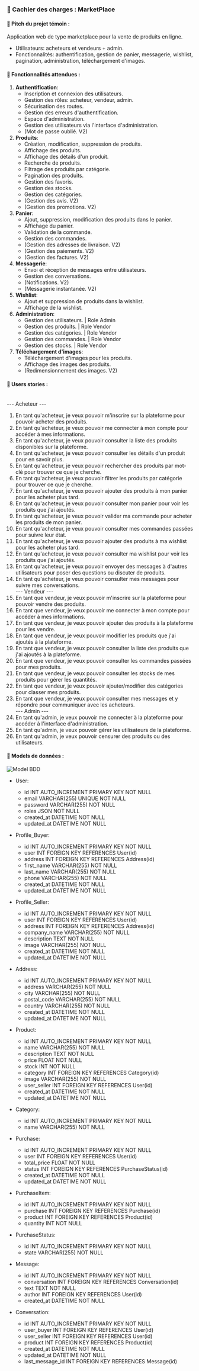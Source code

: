 ### 📍 Cachier des charges : MarketPlace

#### 📕 Pitch du projet témoin :

Application web de type marketplace pour la vente de produits en ligne.

- Utilisateurs: acheteurs et vendeurs + admin.
- Fonctionnalités: authentification, gestion de panier, messagerie, wishlist, pagination, administration, téléchargement d'images.

#### 📌 Fonctionnalités attendues :

1. **Authentification**:
    - Inscription et connexion des utilisateurs.
    - Gestion des rôles: acheteur, vendeur, admin.
    - Sécurisation des routes.
    - Gestion des erreurs d'authentification.
    - Espace d'administration.
    - Gestion des utilisateurs via l'interface d'administration.
    - (Mot de passe oublié. V2)
2. **Produits**:
   - Création, modification, suppression de produits.
   - Affichage des produits.
   - Affichage des détails d'un produit.
   - Recherche de produits.
   - Filtrage des produits par catégorie.
   - Pagination des produits.
   - Gestion des favoris.
   - Gestion des stocks.
   - Gestion des catégories.
   - (Gestion des avis. V2)
   - (Gestion des promotions. V2)
3. **Panier**:
   - Ajout, suppression, modification des produits dans le panier.
   - Affichage du panier.
   - Validation de la commande.
   - Gestion des commandes.
   - (Gestion des adresses de livraison. V2)
   - (Gestion des paiements. V2)
   - (Gestion des factures. V2)
4. **Messagerie**:
   - Envoi et réception de messages entre utilisateurs.
   - Gestion des conversations.
   - (Notifications. V2)
   - (Messagerie instantanée. V2)
5. **Wishlist**:
   - Ajout et suppression de produits dans la wishlist.
   - Affichage de la wishlist.
7. **Administration**:
   - Gestion des utilisateurs. | Role Admin
   - Gestion des produits. | Role Vendor
   - Gestion des catégories. | Role Vendor
   - Gestion des commandes. | Role Vendor
   - Gestion des stocks. | Role Vendor
8. **Téléchargement d'images**:
   - Téléchargement d'images pour les produits.
   - Affichage des images des produits.
   - (Redimensionnement des images. V2)

#### 📌 Users stories :
<br>--- Acheteur ---<br>
1. En tant qu'acheteur, je veux pouvoir m'inscrire sur la plateforme pour pouvoir acheter des produits.
2. En tant qu'acheteur, je veux pouvoir me connecter à mon compte pour accéder à mes informations.
3. En tant qu'acheteur, je veux pouvoir consulter la liste des produits disponibles sur la plateforme.
4. En tant qu'acheteur, je veux pouvoir consulter les détails d'un produit pour en savoir plus.
5. En tant qu'acheteur, je veux pouvoir rechercher des produits par mot-clé pour trouver ce que je cherche.
6. En tant qu'acheteur, je veux pouvoir filtrer les produits par catégorie pour trouver ce que je cherche.
7. En tant qu'acheteur, je veux pouvoir ajouter des produits à mon panier pour les acheter plus tard.
8. En tant qu'acheteur, je veux pouvoir consulter mon panier pour voir les produits que j'ai ajoutés.
9. En tant qu'acheteur, je veux pouvoir valider ma commande pour acheter les produits de mon panier.
10. En tant qu'acheteur, je veux pouvoir consulter mes commandes passées pour suivre leur état.
11. En tant qu'acheteur, je veux pouvoir ajouter des produits à ma wishlist pour les acheter plus tard.
12. En tant qu'acheteur, je veux pouvoir consulter ma wishlist pour voir les produits que j'ai ajoutés.
13. En tant qu'acheteur, je veux pouvoir envoyer des messages à d'autres utilisateurs pour poser des questions ou discuter de produits.
14. En tant qu'acheteur, je veux pouvoir consulter mes messages pour suivre mes conversations.
<br>--- Vendeur ---<br>
15. En tant que vendeur, je veux pouvoir m'inscrire sur la plateforme pour pouvoir vendre des produits.
16. En tant que vendeur, je veux pouvoir me connecter à mon compte pour accéder à mes informations.
17. En tant que vendeur, je veux pouvoir ajouter des produits à la plateforme pour les vendre.
18. En tant que vendeur, je veux pouvoir modifier les produits que j'ai ajoutés à la plateforme.
19. En tant que vendeur, je veux pouvoir consulter la liste des produits que j'ai ajoutés à la plateforme.
20. En tant que vendeur, je veux pouvoir consulter les commandes passées pour mes produits.
21. En tant que vendeur, je veux pouvoir consulter les stocks de mes produits pour gérer les quantités.
22. En tant que vendeur, je veux pouvoir ajouter/modifier des catégories pour classer mes produits.
23. En tant que vendeur, je veux pouvoir consulter mes messages et y répondre pour communiquer avec les acheteurs.
<br>--- Admin ---<br>
24. En tant qu'admin, je veux pouvoir me connecter à la plateforme pour accéder à l'interface d'administration.
25. En tant qu'admin, je veux pouvoir gérer les utilisateurs de la plateforme.
26. En tant qu'admin, je veux pouvoir censurer des produits ou des utilisateurs.

#### 📌 Models de données :

![Model BDD](../screenshot/Model_BDD.png)

- User:
    - id INT AUTO_INCREMENT PRIMARY KEY NOT NULL
    - email VARCHAR(255) UNIQUE NOT NULL
    - password VARCHAR(255) NOT NULL
    - roles JSON NOT NULL
    - created_at DATETIME NOT NULL
    - updated_at DATETIME NOT NULL

- Profile_Buyer:
    - id INT AUTO_INCREMENT PRIMARY KEY NOT NULL
    - user INT FOREIGN KEY REFERENCES User(id)
    - address INT FOREIGN KEY REFERENCES Address(id)
    - first_name VARCHAR(255) NOT NULL
    - last_name VARCHAR(255) NOT NULL
    - phone VARCHAR(255) NOT NULL
    - created_at DATETIME NOT NULL
    - updated_at DATETIME NOT NULL

- Profile_Seller:
    - id INT AUTO_INCREMENT PRIMARY KEY NOT NULL
    - user INT FOREIGN KEY REFERENCES User(id)
    - address INT FOREIGN KEY REFERENCES Address(id)
    - company_name VARCHAR(255) NOT NULL
    - description TEXT NOT NULL
    - image VARCHAR(255) NOT NULL
    - created_at DATETIME NOT NULL
    - updated_at DATETIME NOT NULL
  
- Address:
    - id INT AUTO_INCREMENT PRIMARY KEY NOT NULL
    - address VARCHAR(255) NOT NULL
    - city VARCHAR(255) NOT NULL
    - postal_code VARCHAR(255) NOT NULL
    - country VARCHAR(255) NOT NULL
    - created_at DATETIME NOT NULL
    - updated_at DATETIME NOT NULL

- Product:
    - id INT AUTO_INCREMENT PRIMARY KEY NOT NULL
    - name VARCHAR(255) NOT NULL
    - description TEXT NOT NULL
    - price FLOAT NOT NULL
    - stock INT NOT NULL
    - category INT FOREIGN KEY REFERENCES Category(id)
    - image VARCHAR(255) NOT NULL
    - user_seller INT FOREIGN KEY REFERENCES User(id)
    - created_at DATETIME NOT NULL
    - updated_at DATETIME NOT NULL

- Category:
    - id INT AUTO_INCREMENT PRIMARY KEY NOT NULL
    - name VARCHAR(255) NOT NULL

- Purchase:
    - id INT AUTO_INCREMENT PRIMARY KEY NOT NULL
    - user INT FOREIGN KEY REFERENCES User(id)
    - total_price FLOAT NOT NULL
    - status INT FOREIGN KEY REFERENCES PurchaseStatus(id)
    - created_at DATETIME NOT NULL
    - updated_at DATETIME NOT NULL

- PurchaseItem:
    - id INT AUTO_INCREMENT PRIMARY KEY NOT NULL
    - purchase INT FOREIGN KEY REFERENCES Purchase(id)
    - product INT FOREIGN KEY REFERENCES Product(id)
    - quantity INT NOT NULL

- PurchaseStatus:
    - id INT AUTO_INCREMENT PRIMARY KEY NOT NULL
    - state VARCHAR(255) NOT NULL

- Message:
  - id INT AUTO_INCREMENT PRIMARY KEY NOT NULL
  - conversation INT FOREIGN KEY REFERENCES Conversation(id)
  - text TEXT NOT NULL
  - author INT FOREIGN KEY REFERENCES User(id)
  - created_at DATETIME NOT NULL

- Conversation:
  - id INT AUTO_INCREMENT PRIMARY KEY NOT NULL
  - user_buyer INT FOREIGN KEY REFERENCES User(id)
  - user_seller INT FOREIGN KEY REFERENCES User(id)
  - product INT FOREIGN KEY REFERENCES Product(id)
  - created_at DATETIME NOT NULL
  - updated_at DATETIME NOT NULL
  - last_message_id INT FOREIGN KEY REFERENCES Message(id)
